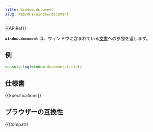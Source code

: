 ```yaml
---
title: Window.document
slug: Web/API/Window/document
---
```


{{APIRef}}

**`window.document`** は、ウィンドウに含まれている[文書](/ja/docs/Web/API/document)への参照を返します。

## 例

```js
console.log(window.document.title);
```

## 仕様書

{{Specifications}}

## ブラウザーの互換性

{{Compat}}

